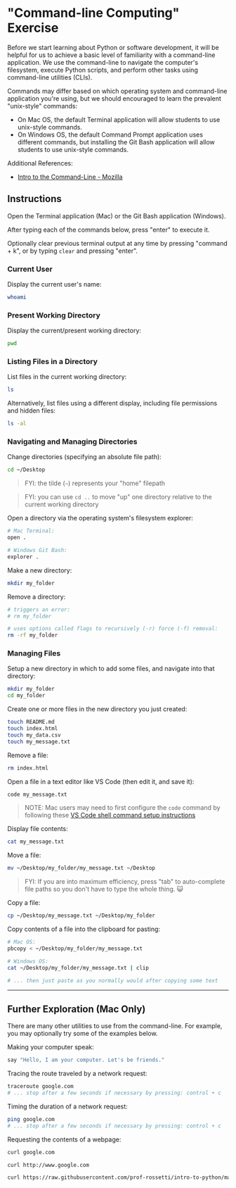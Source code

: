 # "Command-line Computing" Exercise

Before we start learning about Python or software development, it will be helpful for us to achieve a basic level of familiarity with a command-line application. We use the command-line to navigate the computer's filesystem, execute Python scripts, and perform other tasks using command-line utilities (CLIs).

Commands may differ based on which operating system and command-line application you're using, but we should encouraged to learn the prevalent "unix-style" commands:
  + On Mac OS, the default Terminal application will allow students to use unix-style commands.
  + On Windows OS, the default Command Prompt application uses different commands, but installing the Git Bash application will allow students to use unix-style commands.

Additional References:

  + [Intro to the Command-Line - Mozilla](https://developer.mozilla.org/en-US/docs/Learn/Tools_and_testing/Understanding_client-side_tools/Command_line)

## Instructions

Open the Terminal application (Mac) or the Git Bash application (Windows).

After typing each of the commands below, press "enter" to execute it.

Optionally clear previous terminal output at any time by pressing "command + k", or by typing `clear` and pressing "enter".

### Current User

Display the current user's name:

```sh
whoami
```

### Present Working Directory

Display the current/present working directory:

```sh
pwd
```

### Listing Files in a Directory

List files in the current working directory:

```sh
ls
```

Alternatively, list files using a different display, including file permissions and hidden files:

```sh
ls -al
```

### Navigating and Managing Directories

Change directories (specifying an absolute file path):

```sh
cd ~/Desktop
```

> FYI: the tilde (`~`) represents your "home" filepath

> FYI: you can use `cd ..` to move "up" one directory relative to the current working directory

Open a directory via the operating system's filesystem explorer:

```sh
# Mac Terminal:
open .

# Windows Git Bash:
explorer .
```

Make a new directory:

```sh
mkdir my_folder
```

Remove a directory:

```sh
# triggers an error:
# rm my_folder

# uses options called flags to recursively (-r) force (-f) removal:
rm -rf my_folder
```

### Managing Files

Setup a new directory in which to add some files, and navigate into that directory:

```sh
mkdir my_folder
cd my_folder
```

Create one or more files in the new directory you just created:

```sh
touch README.md
touch index.html
touch my_data.csv
touch my_message.txt
```

Remove a file:

```sh
rm index.html
```

Open a file in a text editor like VS Code (then edit it, and save it):

```sh
code my_message.txt
```

> NOTE: Mac users may need to first configure the `code` command by following these [VS Code shell command setup instructions](https://github.com/prof-rossetti/intro-to-python/blob/main/notes/devtools/vs-code.md#shell-commands)

Display file contents:

```sh
cat my_message.txt
```

Move a file:

```sh
mv ~/Desktop/my_folder/my_message.txt ~/Desktop
```

> FYI: If you are into maximum efficiency, press "tab" to auto-complete file paths so you don't have to type the whole thing. :smiley_cat:

Copy a file:

```sh
cp ~/Desktop/my_message.txt ~/Desktop/my_folder
```

Copy contents of a file into the clipboard for pasting:

```sh
# Mac OS:
pbcopy < ~/Desktop/my_folder/my_message.txt

# Windows OS:
cat ~/Desktop/my_folder/my_message.txt | clip

# ... then just paste as you normally would after copying some text
```


<hr>

## Further Exploration (Mac Only)

There are many other utilities to use from the command-line. For example, you may optionally try some of the examples below.

Making your computer speak:

```sh
say "Hello, I am your computer. Let's be friends."
```

Tracing the route traveled by a network request:

```sh
traceroute google.com
# ... stop after a few seconds if necessary by pressing: control + c
```

Timing the duration of a network request:

```sh
ping google.com
# ... stop after a few seconds if necessary by pressing: control + c
```

Requesting the contents of a webpage:

```sh
curl google.com

curl http://www.google.com

curl https://raw.githubusercontent.com/prof-rossetti/intro-to-python/master/data/products.json
```

